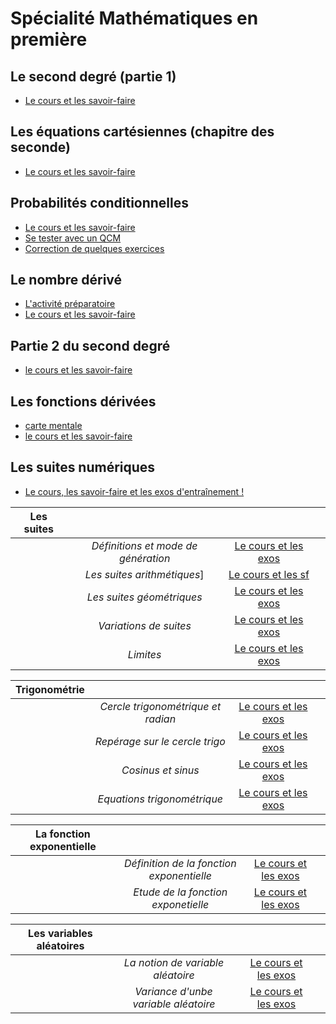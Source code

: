 # Spécialité Mathématiques en première

## Le second degré (partie 1)
- [Le cours et les savoir-faire](maths_1_ch1.pdf)

## Les équations cartésiennes (chapitre des seconde)
- [Le cours et les savoir-faire](maths_1_ch2.pdf)

## Probabilités conditionnelles

- [Le cours et les savoir-faire](m_1_ch3.pdf)
- [Se tester avec un QCM](https://doctools.dgpad.net/exam.php?datas=eyJiYXNlaWQiOiIxWHhYckM2cFFlZzlWdzNVa1I1NzJFTFY0VUV1Y3Q5Q0pkQkJFNGhQX3NubyIsImRlX2Jhc2UiOiIxNWtnV0tfQmNXenhnSER5NjlrVDUyc0ZacmpUSmNsSDg2V19kMWFhNERxTSIsImlkIjoiMWtiRmhCZnBkM3htWTNLSjdwcTBfTGdrU3lIQWVnVWp5a3Y1NjJCR2JGLVUiLCJ1c2VycyI6IkFub255bWUifQ==)
- [Correction de quelques exercices](exo/index.md)


## Le nombre dérivé
- [L'activité préparatoire](m_1_ch4_act.pdf)
- [Le cours et les savoir-faire](m_1_ch4.pdf)


## Partie 2 du second degré
- [le cours et les savoir-faire](m_1_ch5.pdf)

## Les fonctions dérivées
- [carte mentale](maths_1_cm_fonctions_derivees)
- [le cours et les savoir-faire](m_1_ch6.pdf)


## Les suites numériques
- [Le cours, les savoir-faire et les exos d'entraînement !](m_1_ch7.pdf)


|**Les suites**||||
|:----------------:|:---------------:|:----------:|:-----|
||*Définitions et mode de génération*|[Le cours et les exos](m_1_suites_1.pdf)||
||*Les suites arithmétiques*]|[Le cours et les sf](m_1_suites_2.pdf)||
||*Les suites géométriques*|[Le cours et les exos](m_1_suites_3.pdf)||
||*Variations de suites*|[Le cours et les exos](m_1_suites_4.pdf)||
||*Limites*|[Le cours et les exos](m_1_suites_5.pdf)||


|**Trigonométrie**||||
|:----------------:|:---------------:|:----------:|:-----|
||*Cercle trigonométrique et radian*|[Le cours et les exos](m_1_trigo_1.pdf)||
||*Repérage sur le cercle trigo*|[Le cours et les exos](m_1_trigo_2.pdf)||
||*Cosinus et sinus*|[Le cours et les exos](m_1_trigo_3.pdf)||
||*Equations trigonométrique*|[Le cours et les exos](m_1_trigo_4.pdf)||

|**La fonction exponentielle**||||
|:----------------:|:---------------:|:----------:|:-----|
||*Définition de la fonction exponentielle*|[Le cours et les exos](m_1_expo_1.pdf)||
||*Etude de la fonction exponetielle*|[Le cours et les exos](m_1_expo_2.pdf)||

|**Les variables aléatoires**||||
|:----------------:|:---------------:|:----------:|:-----|
||*La notion de variable aléatoire*|[Le cours et les exos](m_1_va_1.pdf)||
||*Variance d'unbe variable aléatoire*|[Le cours et les exos](m_1_va_2.pdf)||